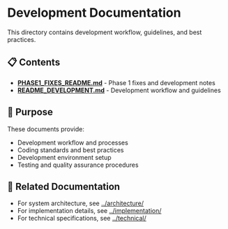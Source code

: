 # Development Documentation

This directory contains development workflow, guidelines, and best practices.

## 📋 Contents

- **[PHASE1_FIXES_README.md](./PHASE1_FIXES_README.md)** - Phase 1 fixes and development notes
- **[README_DEVELOPMENT.md](./README_DEVELOPMENT.md)** - Development workflow and guidelines

## 🎯 Purpose

These documents provide:
- Development workflow and processes
- Coding standards and best practices
- Development environment setup
- Testing and quality assurance procedures

## 🔗 Related Documentation

- For system architecture, see [../architecture/](../architecture/)
- For implementation details, see [../implementation/](../implementation/)
- For technical specifications, see [../technical/](../technical/)
